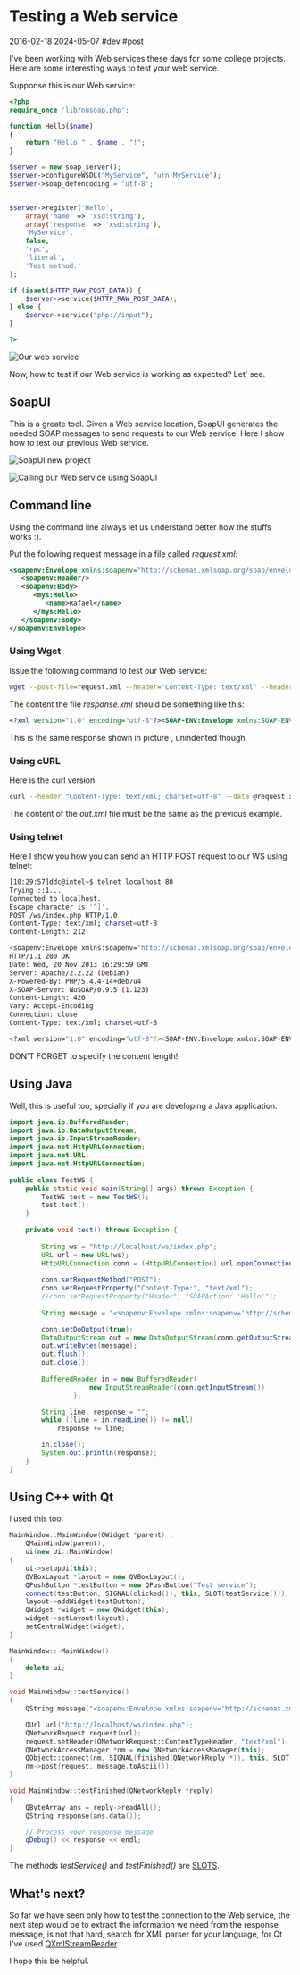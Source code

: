 # Testing a Web service
2016-02-18 2024-05-07 #dev #post

I've been working with Web services these days for some college projects. Here are some interesting ways to test your web service.

Supponse this is our Web service:


```php
<?php
require_once 'lib/nusoap.php';

function Hello($name)
{
    return "Hello " . $name . "!";
}

$server = new soap_server();
$server->configureWSDL("MyService", "urn:MyService");
$server->soap_defencoding = 'utf-8';


$server->register('Hello',
    array('name' => 'xsd:string'),
    array('response' => 'xsd:string'),
    'MyService',
    false,
    'rpc',
    'literal',
    'Test method.'
);

if (isset($HTTP_RAW_POST_DATA)) {
    $server->service($HTTP_RAW_POST_DATA);
} else {
    $server->service("php://input");
}

?>

```

![Our web service](/testing-a-web-service/testws_myservice.png)

Now, how to test if our Web service is working as expected? Let' see.

## SoapUI

This is a greate tool. Given a Web service location, SoapUI generates the needed SOAP messages to send requests to our Web service. Here I show how to test our previous Web service.

![SoapUI new project](/testing-a-web-service/testws_soapui_new.png)


![Calling our Web service using SoapUI](/testing-a-web-service/testws_soapui_request.png)

## Command line

Using the command line always let us understand better how the stuffs works :). 

Put the following request message in a file called *request.xml*:


```xml
<soapenv:Envelope xmlns:soapenv="http://schemas.xmlsoap.org/soap/envelope/" xmlns:mys="MyService">
   <soapenv:Header/>
   <soapenv:Body>
      <mys:Hello>
         <name>Rafael</name>
      </mys:Hello>
   </soapenv:Body>
</soapenv:Envelope>

```

### Using Wget

Issue the following command to test our Web service:


```sh
wget --post-file=request.xml --header="Content-Type: text/xml" --header="SOAPAction: 'Hello'" http://localhost/ws/index.php?wsdl -O response.xml

```

The content the file *response.xml* should be something like this:


```xml
<?xml version="1.0" encoding="utf-8"?><SOAP-ENV:Envelope xmlns:SOAP-ENV="http://schemas.xmlsoap.org/soap/envelope/" xmlns:xsd="http://www.w3.org/2001/XMLSchema" xmlns:xsi="http://www.w3.org/2001/XMLSchema-instance" xmlns:SOAP-ENC="http://schemas.xmlsoap.org/soap/encoding/"><SOAP-ENV:Body><ns1:HelloResponse xmlns:ns1="MyService"><response>Hello Rafael!</response></ns1:HelloResponse></SOAP-ENV:Body></SOAP-ENV:Envelope>

```

This is the same response shown in picture , unindented though.

### Using cURL

Here is the curl version:


```sh
curl --header "Content-Type: text/xml; charset=utf-8" --data @request.xml http://localhost/ws/index.php > out.xml

```

The content of the *out.xml* file must be the same as the previous example.

### Using telnet

Here I show you how you can send an HTTP POST request to our WS using telnet:


```sh
[10:29:57]ddc@intel~$ telnet localhost 80
Trying ::1...
Connected to localhost.
Escape character is '^]'.
POST /ws/index.php HTTP/1.0
Content-Type: text/xml; charset=utf-8
Content-Length: 212

<soapenv:Envelope xmlns:soapenv="http://schemas.xmlsoap.org/soap/envelope/" xmlns:mys="MyService"> <soapenv:Header/> <soapenv:Body> <mys:Hello> <name>Rafael</name> </mys:Hello> </soapenv:Body> </soapenv:Envelope>
HTTP/1.1 200 OK
Date: Wed, 20 Nov 2013 16:29:59 GMT
Server: Apache/2.2.22 (Debian)
X-Powered-By: PHP/5.4.4-14+deb7u4
X-SOAP-Server: NuSOAP/0.9.5 (1.123)
Content-Length: 420
Vary: Accept-Encoding
Connection: close
Content-Type: text/xml; charset=utf-8

<?xml version="1.0" encoding="utf-8"?><SOAP-ENV:Envelope xmlns:SOAP-ENV="http://schemas.xmlsoap.org/soap/envelope/" xmlns:xsd="http://www.w3.org/2001/XMLSchema" xmlns:xsi="http://www.w3.org/2001/XMLSchema-instance" xmlns:SOAP-ENC="http://schemas.xmlsoap.org/soap/encoding/"><SOAP-ENV:Body><ns1:HelloResponse xmlns:ns1="MyService"><response>Hello Rafael!</response></ns1:HelloResponse></SOAP-ENV:Body></SOAP-ENV:Envelope>Connection closed by foreign host.

```

DON'T FORGET to specify the content length!

## Using Java

Well, this is useful too, specially if you are developing a Java application.


```java
import java.io.BufferedReader;
import java.io.DataOutputStream;
import java.io.InputStreamReader;
import java.net.HttpURLConnection;
import java.net.URL;
import java.net.HttpURLConnection;
 
public class TestWS {
    public static void main(String[] args) throws Exception {
        TestWS test = new TestWS();
        test.test();
    }
 
    private void test() throws Exception {
 
        String ws = "http://localhost/ws/index.php";
        URL url = new URL(ws);
        HttpURLConnection conn = (HttpURLConnection) url.openConnection();
 
        conn.setRequestMethod("POST");
        conn.setRequestProperty("Content-Type:", "text/xml");
        //conn.setRequestProperty("Header", "SOAPAction: 'Hello'");
 
        String message = "<soapenv:Envelope xmlns:soapenv='http://schemas.xmlsoap.org/soap/envelope/' xmlns:mys='MyService'> <soapenv:Header/> <soapenv:Body> <mys:Hello> <name>Rafael</name> </mys:Hello> </soapenv:Body> </soapenv:Envelope>";

        conn.setDoOutput(true);
        DataOutputStream out = new DataOutputStream(conn.getOutputStream());
        out.writeBytes(message);
        out.flush();
        out.close();
 
        BufferedReader in = new BufferedReader(
                    new InputStreamReader(conn.getInputStream())
                );

        String line, response = "";
        while ((line = in.readLine()) != null)
            response += line;

        in.close();
        System.out.println(response);
    }
}

```

## Using C++ with Qt

I used this too:


```cpp
MainWindow::MainWindow(QWidget *parent) :
    QMainWindow(parent),
    ui(new Ui::MainWindow)
{
    ui->setupUi(this);
    QVBoxLayout *layout = new QVBoxLayout();
    QPushButton *testButton = new QPushButton("Test service");
    connect(testButton, SIGNAL(clicked()), this, SLOT(testService()));
    layout->addWidget(testButton);
    QWidget *widget = new QWidget(this);
    widget->setLayout(layout);
    setCentralWidget(widget);
}

MainWindow::~MainWindow()
{
    delete ui;
}

void MainWindow::testService()
{
    QString message("<soapenv:Envelope xmlns:soapenv='http://schemas.xmlsoap.org/soap/envelope/' xmlns:mys='MyService'> <soapenv:Header/> <soapenv:Body> <mys:Hello> <name>Rafael</name> </mys:Hello> </soapenv:Body> </soapenv:Envelope>");

    QUrl url("http://localhost/ws/index.php");
    QNetworkRequest request(url);
    request.setHeader(QNetworkRequest::ContentTypeHeader, "text/xml");
    QNetworkAccessManager *nm = new QNetworkAccessManager(this);
    QObject::connect(nm, SIGNAL(finished(QNetworkReply *)), this, SLOT(testFinished(QNetworkReply*)));
    nm->post(request, message.toAscii());
}

void MainWindow::testFinished(QNetworkReply *reply)
{
    QByteArray ans = reply->readAll();
    QString response(ans.data());

    // Process your response message
    qDebug() << response << endl;
}

```

The methods *testService()* and *testFinished()* are [SLOTS](http://qt-project.org/doc/qt-5.0/qtcore/signalsandslots.html).

## What's next?

So far we have seen only how to test the connection to the Web service, the next step would be to extract the information we need from the response message, is not that hard, search for XML parser for your language, for Qt I've used [QXmlStreamReader](http://doc.qt.io/qt-5/qxmlstreamreader.html).

I hope this be helpful.
